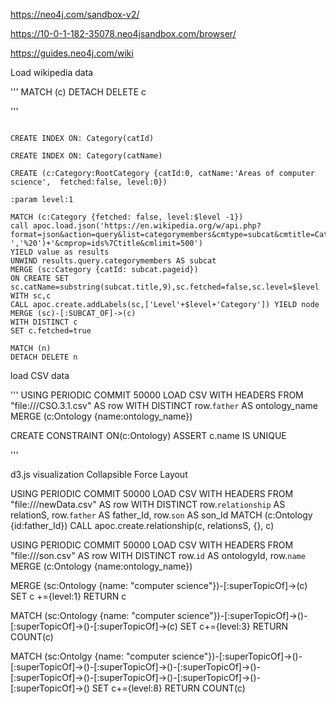 https://neo4j.com/sandbox-v2/

https://10-0-1-182-35078.neo4jsandbox.com/browser/

https://guides.neo4j.com/wiki

Load wikipedia data

'''
MATCH (c) DETACH DELETE c

'''


```

CREATE INDEX ON: Category(catId)

CREATE INDEX ON: Category(catName)

CREATE (c:Category:RootCategory {catId:0, catName:'Areas of computer science',  fetched:false, level:0})

:param level:1

MATCH (c:Category {fetched: false, level:$level -1})
call apoc.load.json('https://en.wikipedia.org/w/api.php?format=json&action=query&list=categorymembers&cmtype=subcat&cmtitle=Category:'+replace(c.catName,' ','%20')+'&cmprop=ids%7Ctitle&cmlimit=500')
YIELD value	as results
UNWIND results.query.categorymembers AS subcat
MERGE (sc:Category {catId: subcat.pageid})
ON CREATE SET sc.catName=substring(subcat.title,9),sc.fetched=false,sc.level=$level
WITH sc,c
CALL apoc.create.addLabels(sc,['Level'+$level+'Category']) YIELD node
MERGE (sc)-[:SUBCAT_OF]->(c)
WITH DISTINCT c
SET c.fetched=true

MATCH (n)
DETACH DELETE n

```

load CSV data


'''
USING PERIODIC COMMIT 50000
LOAD CSV WITH HEADERS FROM "file:///CSO.3.1.csv" AS row
WITH DISTINCT row.`father` AS ontology_name
MERGE (c:Ontology {name:ontology_name})

CREATE CONSTRAINT ON(c:Ontology) ASSERT c.name IS UNIQUE

'''


d3.js visualization
Collapsible Force Layout




USING PERIODIC COMMIT 50000
LOAD CSV WITH HEADERS FROM "file:///newData.csv" AS row
WITH DISTINCT row.`relationship` AS relationS, row.`father` AS father_Id, row.`son` AS son_Id
MATCH (c:Ontology {id:father_Id}) 
CALL apoc.create.relationship(c, relationsS, {}, c)



USING PERIODIC COMMIT 50000
LOAD CSV WITH HEADERS FROM "file:///son.csv" AS row
WITH DISTINCT row.`id` AS ontologyId, row.`name`
MERGE (c:Ontology {name:ontology_name})


MERGE (sc:Ontology {name: "computer science"})-[:superTopicOf]->(c)
SET c +={level:1}
RETURN c

MATCH (sc:Ontology {name: "computer science"})-[:superTopicOf]->()-[:superTopicOf]->()-[:superTopicOf]->(c)
SET c+={level:3}
RETURN COUNT(c)

MATCH (sc:Ontolgy {name: "computer science"})-[:superTopicOf]->()-[:superTopicOf]->()-[:superTopicOf]->()-[:superTopicOf]->()-[:superTopicOf]->()-[:superTopicOf]->()-[:superTopicOf]->()-[:superTopicOf]->()
SET c+={level:8}
RETURN COUNT(c)